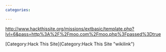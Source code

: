 ```yaml
---
categories:

---
```

<http://www.hackthissite.org/missions/extbasic/template.php?lvl=6&pass=http%3A%2F%2Fmoo.com%2Fmoo.php%3Fpassed%3Dtrue>

[Category:Hack This Site](Category:Hack This Site "wikilink")
